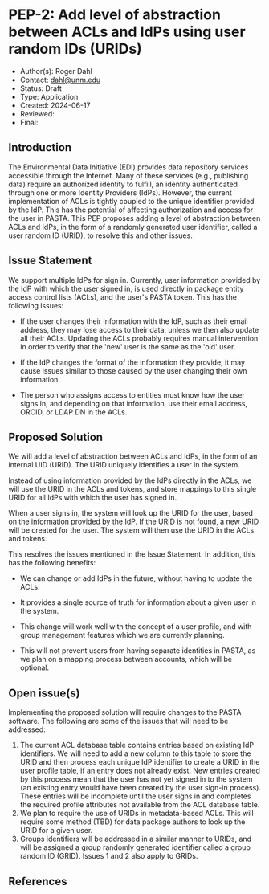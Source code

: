 # PEP-2: Add level of abstraction between ACLs and IdPs using user random IDs (URIDs)

- Author(s): Roger Dahl
- Contact: dahl@unm.edu
- Status: Draft
- Type: Application
- Created: 2024-06-17
- Reviewed:
- Final:


## Introduction

The Environmental Data Initiative (EDI) provides data repository services accessible through the Internet. Many of these services (e.g., publishing data) require an authorized identity to fulfill, an identity authenticated through one or more Identity Providers (IdPs). However, the current implementation of ACLs is tightly coupled to the unique identifier provided by the IdP. This has the potential of affecting authorization and access for the user in PASTA. This PEP proposes adding a level of abstraction between ACLs and IdPs, in the form of a randomly generated user identifier, called a user random ID (URID), to resolve this and other issues.

## Issue Statement

We support multiple IdPs for sign in. Currently, user information provided by the IdP with which the user signed in, is used directly in package entity access control lists (ACLs), and the user's PASTA token. This has the following issues:

- If the user changes their information with the IdP, such as their email address, they may lose access to their data, unless we then also update all their ACLs. Updating the ACLs probably requires manual intervention in order to verify that the 'new' user is the same as the 'old' user.

- If the IdP changes the format of the information they provide, it may cause issues similar to those caused by the user changing their own information.

- The person who assigns access to entities must know how the user signs in, and depending on that information, use their email address, ORCID, or LDAP DN in the ACLs.

## Proposed Solution

We will add a level of abstraction between ACLs and IdPs, in the form of an internal UID (URID). The URID uniquely identifies a user in the system. 

Instead of using information provided by the IdPs directly in the ACLs, we will use the URID in the ACLs and tokens, and store mappings to this single URID for all IdPs with which the user has signed in.

When a user signs in, the system will look up the URID for the user, based on the information provided by the IdP. If the URID is not found, a new URID will be created for the user. The system will then use the URID in the ACLs and tokens.

This resolves the issues mentioned in the Issue Statement. In addition, this has the following benefits:

- We can change or add IdPs in the future, without having to update the ACLs.

- It provides a single source of truth for information about a given user in the system.

- This change will work well with the concept of a user profile, and with group management features which we are currently planning.

- This will not prevent users from having separate identities in PASTA, as we plan on a mapping process between accounts, which will be optional.


## Open issue(s)

Implementing the proposed solution will require changes to the PASTA software. The following are some of the issues that will need to be addressed:

1. The current ACL database table contains entries based on existing IdP identifiers. We will need to add a new column to this table to store the URID and then process each unique IdP identifier to create a URID in the user profile table, if an entry does not already exist. New entries created by this process mean that the user has not yet signed in to the system (an existing entry would have been created by the user sign-in process). These entries will be incomplete until the user signs in and completes the required profile attributes not available from the ACL database table.
2. We plan to require the use of URIDs in metadata-based ACLs. This will require some method (TBD) for data package authors to look up the URID for a given user. 
3. Groups identifiers will be addressed in a similar manner to URIDs, and will be assigned a group randomly generated identifier called a group random ID (GRID). Issues 1 and 2 also apply to GRIDs.


## References

